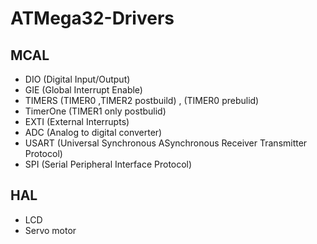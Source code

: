 # ATMega32-Drivers
## MCAL 
- DIO    (Digital Input/Output)
- GIE    (Global Interrupt Enable)
- TIMERS (TIMER0 ,TIMER2 postbuild) , (TIMER0 prebulid)
- TimerOne (TIMER1 only postbulid) 
- EXTI   (External Interrupts)
- ADC    (Analog to digital converter)
- USART  (Universal Synchronous ASynchronous Receiver Transmitter Protocol)
- SPI    (Serial Peripheral Interface Protocol)

## HAL
- LCD
- Servo motor
